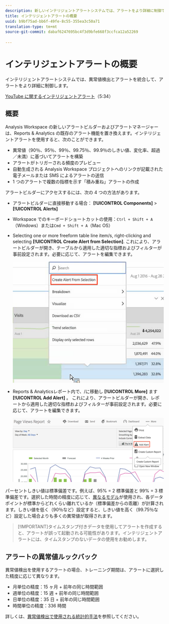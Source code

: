 ```yaml
---
description: 新しいインテリジェントアラートシステムでは、アラートをより詳細に制御でき、異常値検出とアラートシステムが統合されます。
title: インテリジェントアラートの概要
uuid: b9bf75ad-bb6f-49fe-8c55-355ea3c50a71
translation-type: tm+mt
source-git-commit: dabaf6247695bc4f3d9bfe668f3ccfca12a52269

---
```



# インテリジェントアラートの概要

インテリジェントアラートシステムでは、異常値検出とアラートを統合して、アラートをより詳細に制御します。

[YouTube に関するインテリジェントアラート](https://www.youtube.com/watch?v=UVH9xr_2REA)（5:34）

## 概要

Analysis Workspace の新しいアラートビルダーおよびアラートマネージャーは、Reports &amp; Analytics の既存のアラート機能を置き換えます。インテリジェントアラートを使用すると、次のことができます。

* 異常値（90％、95％、99％、99.75％、99.9％のしきい値、変化率、超過／未満）に基づいてアラートを構築
* アラートがトリガーされる頻度のプレビュー
* 自動生成される Analysis Workspace プロジェクトへのリンクが記載された電子メールまたは SMS によるアラートの送信
* 1 つのアラートで複数の指標を示す「積み重ね」アラートの作成

アラートビルダーにアクセスするには、次の 4 つの方法があります。

* アラートビルダーに直接移動する場合： **[!UICONTROL Components]** > **[!UICONTROL Alerts]**
* Workspace でのキーボードショートカットの使用：`Ctrl + Shift + A`（Windows）または`Cmd + Shift + A`（Mac OS）
* Selecting one or more freeform table line item/s, right-clicking and selecting **[!UICONTROL Create Alert from Selection]**. これにより、アラートビルダーが開き、テーブルから適用した適切な指標およびフィルターが事前設定されます。必要に応じて、アラートを編集できます。

   ![選択からアラートを作成](assets/create-alert-from-selection.png)

* Reports &amp; Analyticsレポート内で、/に移動し **[!UICONTROL More]** ます **[!UICONTROL Add Alert]** 。 これにより、アラートビルダーが開き、レポートから適用した適切な指標およびフィルターが事前設定されます。必要に応じて、アラートを編集できます。

   ![アラートの追加](assets/add-alert.png)

パーセントしきい値は標準偏差です。例えば、95% = 2 標準偏差と 99% = 3 標準偏差です。選択した時間の精度に応じて、[異なるモデル](../virtual-analyst/c-anomaly-detection/statistics-anomaly-detection.md)が使用され、各データポイントが標準からどれくらい離れているか（標準偏差からの乖離）が計算されます。しきい値を低く（90％など）設定すると、しきい値を高く（99.75％など）設定した場合よりも多くの異常値が取得されます。

>[!IMPORTANT]タイムスタンプ付きデータを使用してアラートを作成すると、アラートが誤って起動される可能性があります。インテリジェントアラートには、タイムスタンプのないデータの使用をお勧めします。

## アラートの異常値ルックバック

異常値検出を使用するアラートの場合、トレーニング期間は、アラートに選択した精度に応じて異なります。

* 月単位の精度：15 ヶ月 + 前年の同じ時間範囲
* 週単位の精度：15 週 + 前年の同じ時間範囲
* 日単位の精度：35 日 + 前年の同じ時間範囲
* 時間単位の精度：336 時間

詳しくは、[異常値検出で使用される統計的手法](../virtual-analyst/c-anomaly-detection/statistics-anomaly-detection.md)を参照してください。
